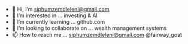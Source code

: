 - 👋 Hi, I’m siphumzemdleleni@gmail.com 
- 👀 I’m interested in ... investing & AI
- 🌱 I’m currently learning ... github.com
- 💞️ I’m looking to collaborate on ... wealth management systems 
- 📫 How to reach me ... siphumzemdleleni@gmail.com  @fairway_goat 

<!---
Gobaloptions/Gobaloptions is a ✨ special ✨ repository because its `README.md` (this file) appears on your GitHub profile.
You can click the Preview link to take a look at your changes.
--->
